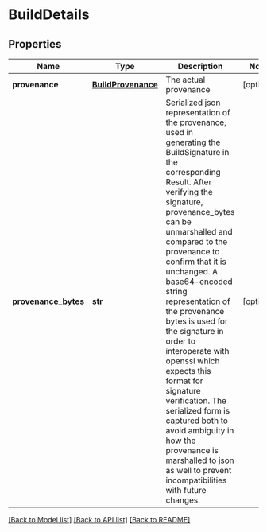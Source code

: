 # BuildDetails

## Properties
Name | Type | Description | Notes
------------ | ------------- | ------------- | -------------
**provenance** | [**BuildProvenance**](BuildProvenance.md) | The actual provenance | [optional] 
**provenance_bytes** | **str** | Serialized json representation of the provenance, used in generating the BuildSignature in the corresponding Result. After verifying the signature, provenance_bytes can be unmarshalled and compared to the provenance to confirm that it is unchanged. A base64-encoded string representation of the provenance bytes is used for the signature in order to interoperate with openssl which expects this format for signature verification.  The serialized form is captured both to avoid ambiguity in how the provenance is marshalled to json as well to prevent incompatibilities with future changes. | [optional] 

[[Back to Model list]](../README.md#documentation-for-models) [[Back to API list]](../README.md#documentation-for-api-endpoints) [[Back to README]](../README.md)


